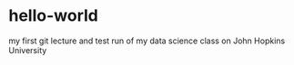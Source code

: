 # hello-world
my first git lecture and test run of my data science class on John Hopkins University

